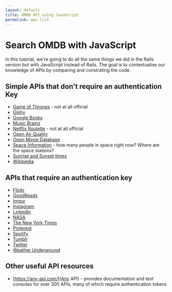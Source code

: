 ```yaml
---
layout: default
title: OMDB API using JavaScript
permalink: api-list
---
```


# Search OMDB with JavaScript

In this tutorial, we're going to do all the same things we did in the Rails version but with JavaScript instead of Rails. The goal is to contextualise our knowledge of APIs by comparing and constrating the code.


## Simple APIs that don't require an authentication Key
 - [Game of Thrones](https://anapioficeandfire.com/) - not at all official
 - [Giphy](http://api.giphy.com/)
 - [Google Books](https://developers.google.com/books/)
 - [Music Brainz](https://musicbrainz.org/doc/Development/XML_Web_Service/Version_2)
 - [Netflix Roulette](http://netflixroulette.net/api/) - not at all official
 - [Open Air Quality](https://docs.openaq.org/)
 - [Open Movie Database](https://www.omdbapi.com/)
 - [Space Information](http://open-notify.org/) - how many people in space right now? Where are the space stations?
 - [Sunrise and Sunset times](https://sunrise-sunset.org/api)
 - [Wikipedia](https://www.mediawiki.org/wiki/API:Main_page)

## APIs that require an authentication key
 - [Flickr](https://www.flickr.com/services/api/)
 - [GoodReads](https://www.goodreads.com/api)
 - [Imgur](https://api.imgur.com/#overview)
 - [Instagram](https://www.instagram.com/developer/)
 - [LinkedIn](https://developer.linkedin.com/docs/rest-api)
 - [NASA](https://api.nasa.gov/)
 - [The New York Times](https://developer.nytimes.com/)
 - [Pinterest](https://developers.pinterest.com/docs/api/overview/?)
 - [Spotify](https://developer.spotify.com/web-api/)
 - [Tumblr](https://www.tumblr.com/docs/en/api/v2)
 - [Twitter](https://dev.twitter.com/rest/public)
 - [Weather Underground](https://www.wunderground.com/weather/api/?MR=1)

 ## Other useful API resources
  - [https://any-api.com/](Any API) - provides documentation and test consoles for over 300 APIs, many of which require authentication tokens